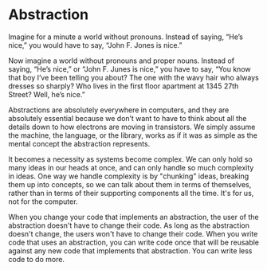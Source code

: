 # Abstraction

Imagine for a minute a world without pronouns. Instead of saying, “He’s nice,” you would have to say, “John F. Jones is nice.”

Now imagine a world without pronouns and proper nouns. Instead of saying, “He’s nice,” or “John F. Junes is nice,” you have to say, “You know that boy I’ve been telling you about? The one with the wavy hair who always dresses so sharply? Who lives in the first floor apartment at 1345 27th Street? Well, he’s nice.”

Abstractions are absolutely everywhere in computers, and they are absolutely essential because we don’t want to have to think about all the details down to how electrons are moving in transistors. We simply assume the machine, the language, or the library, works as if it was as simple as the mental concept the abstraction represents.

It becomes a necessity as systems become complex. We can only hold so many ideas in our heads at once, and can only handle so much complexity in ideas. One way we handle complexity is by "chunking" ideas, breaking them up into concepts, so we can talk about them in terms of themselves, rather than in terms of their supporting components all the time. It's for us, not for the computer.

When you change your code that implements an abstraction, the user of the abstraction doesn't have to change their code. As long as the abstraction doesn't change, the users won't have to change their code. When you write code that uses an abstraction, you can write code once that will be reusable against any new code that implements that abstraction. You can write less code to do more.

